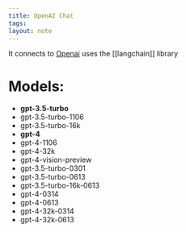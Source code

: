 ```yaml
---
title: OpenAI Chat
tags: 
layout: note
---
```

It connects to [Openai](<[openai.com](platform.openai.com)>)
uses the [[langchain]] library


# Models:
- **gpt-3.5-turbo**
- gpt-3.5-turbo-1106
- gpt-3.5-turbo-16k
- **gpt-4**
- gpt-4-1106
- gpt-4-32k
- gpt-4-vision-preview
- gpt-3.5-turbo-0301
- gpt-3.5-turbo-0613
- gpt-3.5-turbo-16k-0613
- gpt-4-0314
- gpt-4-0613
- gpt-4-32k-0314
- gpt-4-32k-0613
